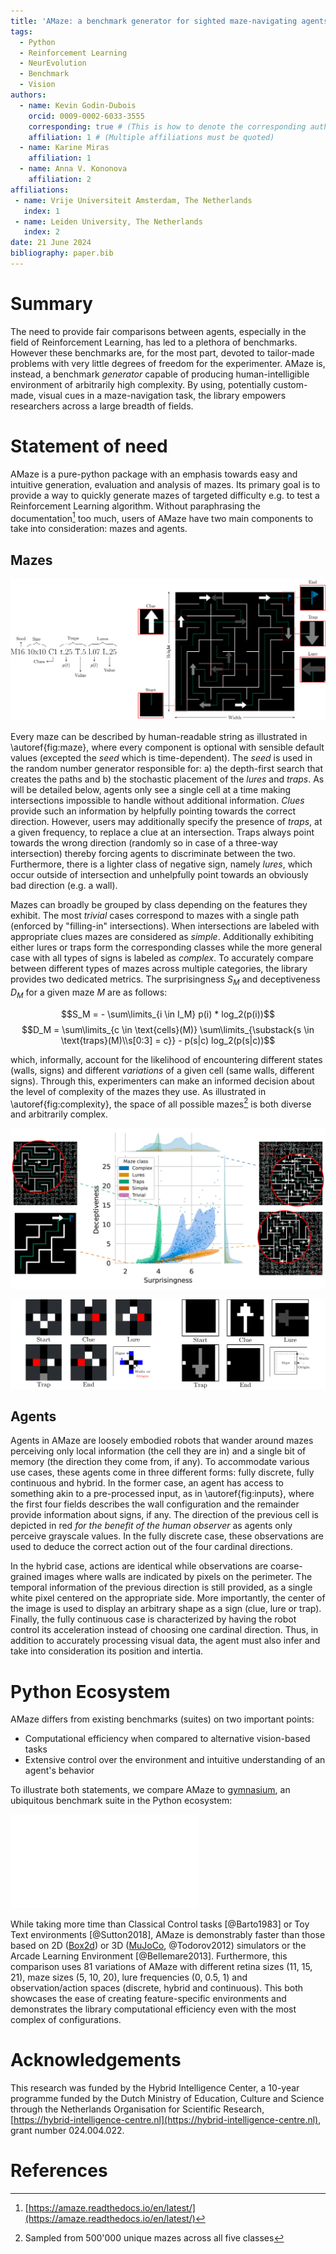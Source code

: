 ```yaml
---
title: 'AMaze: a benchmark generator for sighted maze-navigating agents'
tags:
  - Python
  - Reinforcement Learning
  - NeurEvolution
  - Benchmark
  - Vision
authors:
  - name: Kevin Godin-Dubois
    orcid: 0009-0002-6033-3555
    corresponding: true # (This is how to denote the corresponding author)
    affiliation: 1 # (Multiple affiliations must be quoted)
  - name: Karine Miras
    affiliation: 1
  - name: Anna V. Kononova
    affiliation: 2
affiliations:
 - name: Vrije Universiteit Amsterdam, The Netherlands
   index: 1
 - name: Leiden University, The Netherlands
   index: 2
date: 21 June 2024
bibliography: paper.bib
---
```


# Summary

The need to provide fair comparisons between agents, especially in the field of Reinforcement Learning, has led to a plethora of benchmarks.
However these benchmarks are, for the most part, devoted to tailor-made problems with very little degrees of freedom for the experimenter.
AMaze is, instead, a benchmark *generator* capable of producing human-intelligible environment of arbitrarily high complexity.
By using, potentially custom-made, visual cues in a maze-navigation task, the library empowers researchers across a large breadth of fields.

# Statement of need

AMaze is a pure-python package with an emphasis towards easy and intuitive generation, evaluation and analysis of mazes.
Its primary goal is to provide a way to quickly generate mazes of targeted difficulty e.g. to test a Reinforcement Learning algorithm.
Without paraphrasing the documentation[^1] too much, users of AMaze have two main components to take into consideration: mazes and agents.

## Mazes

![A sample maze from the library. Every maze can be converted to and from a human-readable string where each underscore-separated component describes one of its facets. The *seed* seeds the random number generator used for the paths and stochastic placement of *lures* and *traps*. These have a specific probability, shape and/or value and may be specified multiple times to increase the complexity.\label{fig:maze}](../docs/latex/maze/light-wide.png)

Every maze can be described by human-readable string as illustrated in \autoref{fig:maze}, where every component is optional with sensible default values (excepted the *seed* which is time-dependent).
The *seed* is used in the random number generator responsible for: a) the depth-first search that creates the paths and b) the stochastic placement of the *lures* and *traps*.
As will be detailed below, agents only see a single cell at a time making intersections impossible to handle without additional information.
*Clues* provide such an information by helpfully pointing towards the correct direction.
However, users may additionally specify the presence of *traps*, at a given frequency, to replace a clue at an intersection.
Traps always point towards the wrong direction (randomly so in case of a three-way intersection) thereby forcing agents to discriminate between the two.
Furthermore, there is a lighter class of negative sign, namely *lures*, which occur outside of intersection and unhelpfully point towards an obviously bad direction (e.g. a wall).

Mazes can broadly be grouped by class depending on the features they exhibit.
The most *trivial* cases correspond to mazes with a single path (enforced by "filling-in" intersections).
When intersections are labeled with appropriate clues mazes are considered as *simple*.
Additionally exhibiting either lures or traps form the corresponding classes while the more general case with all types of signs is labeled as *complex*.
To accurately compare between different types of mazes across multiple categories, the library provides two dedicated metrics.
The surprisingness $S_M$ and deceptiveness $D_M$ for a given maze $M$ are as follows:

$$S_M = - \sum\limits_{i \in I_M} p(i) * log_2(p(i))$$
$$D_M = \sum\limits_{c \in \text{cells}(M)}
           \sum\limits_{\substack{s \in \text{traps}(M)\\s[0:3] = c}}
            - p(s|c) log_2(p(s|c))$$

which, informally, account for the likelihood of encountering different states (walls, signs) and different *variations* of a given cell (same walls, different signs).
Through this, experimenters can make an informed decision about the level of complexity of the mazes they use.
As illustrated in \autoref{fig:complexity}, the space of all possible mazes[^2] is both diverse and arbitrarily complex.

![Distribution of Surprisingness $S_M$ versus Deceptiveness $D_M$ across 500'000 unique mazes from all five different classes. Outlier mazes are depicted in the borders to illustrate the underlying Surprisingness (right column) or lack thereof (left column).\label{fig:complexity}](../docs/latex/complexity/light.png)

[^1]: [https://amaze.readthedocs.io/en/latest/](https://amaze.readthedocs.io/en/latest/)
[^2]: Sampled from 500'000 unique mazes across all five classes

![Discrete (left) and continuous (right) inputs for the examples shown above.\label{fig:inputs}](../docs/latex/agents/light-1-3.png)

## Agents

Agents in AMaze are loosely embodied robots that wander around mazes perceiving only local information (the cell they are in) and a single bit of memory (the direction they come from, if any).
To accommodate various use cases, these agents come in three different forms: fully discrete, fully continuous and hybrid.
In the former case, an agent has access to something akin to a pre-processed input, as in \autoref{fig:inputs}, where the first four fields describes the wall configuration and the remainder provide information about signs, if any.
The direction of the previous cell is depicted in red *for the benefit of the human observer* as agents only perceive grayscale values.
In the fully discrete case, these observations are used to deduce the correct action out of the four cardinal directions.

In the hybrid case, actions are identical while observations are coarse-grained images where walls are indicated by pixels on the perimeter.
The temporal information of the previous direction is still provided, as a single white pixel centered on the appropriate side.
More importantly, the center of the image is used to display an arbitrary shape as a sign (clue, lure or trap).
Finally, the fully continuous case is characterized by having the robot control its acceleration instead of choosing one cardinal direction.
Thus, in addition to accurately processing visual data, the agent must also infer and take into consideration its position and intertia.

# Python Ecosystem

AMaze differs from existing benchmarks (suites) on two important points:

- Computational efficiency when compared to alternative vision-based tasks
- Extensive control over the environment and intuitive understanding of an agent's behavior

To illustrate both statements, we compare AMaze to [gymnasium](https://gymnasium.farama.org/), an ubiquitous benchmark suite in the Python ecosystem:

![Comparison of AMaze with gymnasium's environments suite. Inputs, Outputs and amount of human Control are taken from the documentation while times are measured on 1000 timesteps averaged over 10 replicates on an i7-1185G7 (3GHz). AMaze is more computationally efficient than all but the simplest environments while also being the more parametrizable with respect to input, outputs and environmental characteristics.\label{tab:comparison}](../docs/latex/benchmarking/gym_pretty_table.pdf)

While taking more time than Classical Control tasks [@Barto1983] or Toy Text environments [@Sutton2018], AMaze is demonstrably faster than those based on 2D ([Box2d](https://box2d.org/)) or 3D ([MuJoCo](https://github.com/google-deepmind/mujoco), @Todorov2012) simulators or the Arcade Learning Environment [@Bellemare2013].
Furthermore, this comparison uses 81 variations of AMaze with different retina sizes (11, 15, 21), maze sizes (5, 10, 20), lure frequencies (0, 0.5, 1) and observation/action spaces (discrete, hybrid and continuous).
This both showcases the ease of creating feature-specific environments and demonstrates the library computational efficiency even with the most complex of configurations.

# Acknowledgements

This research was funded by the Hybrid Intelligence Center, a 10-year programme
funded by the Dutch Ministry of Education, Culture and Science through the
Netherlands Organisation for Scientific Research,
[https://hybrid-intelligence-centre.nl](https://hybrid-intelligence-centre.nl), grant number 024.004.022.

# References
